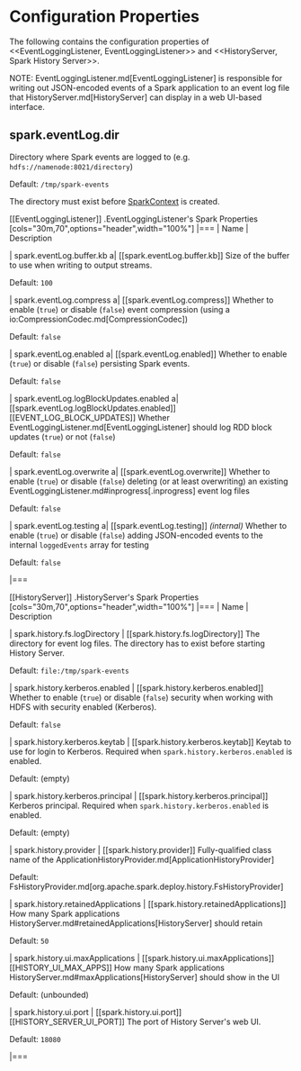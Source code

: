 # Configuration Properties

The following contains the configuration properties of <<EventLoggingListener, EventLoggingListener>> and <<HistoryServer, Spark History Server>>.

NOTE: EventLoggingListener.md[EventLoggingListener] is responsible for writing out JSON-encoded events of a Spark application to an event log file that HistoryServer.md[HistoryServer] can display in a web UI-based interface.

## <span id="spark.eventLog.dir"> spark.eventLog.dir

Directory where Spark events are logged to (e.g. `hdfs://namenode:8021/directory`)

Default: `/tmp/spark-events`

The directory must exist before [SparkContext](../SparkContext.md) is created.

[[EventLoggingListener]]
.EventLoggingListener's Spark Properties
[cols="30m,70",options="header",width="100%"]
|===
| Name
| Description

| spark.eventLog.buffer.kb
a| [[spark.eventLog.buffer.kb]] Size of the buffer to use when writing to output streams.

Default: `100`

| spark.eventLog.compress
a| [[spark.eventLog.compress]] Whether to enable (`true`) or disable (`false`) event compression (using a io:CompressionCodec.md[CompressionCodec])

Default: `false`

| spark.eventLog.enabled
a| [[spark.eventLog.enabled]] Whether to enable (`true`) or disable (`false`) persisting Spark events.

Default: `false`

| spark.eventLog.logBlockUpdates.enabled
a| [[spark.eventLog.logBlockUpdates.enabled]][[EVENT_LOG_BLOCK_UPDATES]] Whether EventLoggingListener.md[EventLoggingListener] should log RDD block updates (`true`) or not (`false`)

Default: `false`

| spark.eventLog.overwrite
a| [[spark.eventLog.overwrite]] Whether to enable (`true`) or disable (`false`) deleting (or at least overwriting) an existing EventLoggingListener.md#inprogress[.inprogress] event log files

Default: `false`

| spark.eventLog.testing
a| [[spark.eventLog.testing]] *(internal)* Whether to enable (`true`) or disable (`false`) adding JSON-encoded events to the internal `loggedEvents` array for testing

Default: `false`

|===

[[HistoryServer]]
.HistoryServer's Spark Properties
[cols="30m,70",options="header",width="100%"]
|===
| Name
| Description

| spark.history.fs.logDirectory
| [[spark.history.fs.logDirectory]] The directory for event log files. The directory has to exist before starting History Server.

Default: `file:/tmp/spark-events`

| spark.history.kerberos.enabled
| [[spark.history.kerberos.enabled]] Whether to enable (`true`) or disable (`false`) security when working with HDFS with security enabled (Kerberos).

Default: `false`

| spark.history.kerberos.keytab
| [[spark.history.kerberos.keytab]] Keytab to use for login to Kerberos. Required when `spark.history.kerberos.enabled` is enabled.

Default: (empty)

| spark.history.kerberos.principal
| [[spark.history.kerberos.principal]] Kerberos principal. Required when `spark.history.kerberos.enabled` is enabled.

Default: (empty)

| spark.history.provider
| [[spark.history.provider]] Fully-qualified class name of the ApplicationHistoryProvider.md[ApplicationHistoryProvider]

Default: FsHistoryProvider.md[org.apache.spark.deploy.history.FsHistoryProvider]

| spark.history.retainedApplications
| [[spark.history.retainedApplications]] How many Spark applications HistoryServer.md#retainedApplications[HistoryServer] should retain

Default: `50`

| spark.history.ui.maxApplications
| [[spark.history.ui.maxApplications]][[HISTORY_UI_MAX_APPS]] How many Spark applications HistoryServer.md#maxApplications[HistoryServer] should show in the UI

Default: (unbounded)

| spark.history.ui.port
| [[spark.history.ui.port]][[HISTORY_SERVER_UI_PORT]] The port of History Server's web UI.

Default: `18080`

|===
